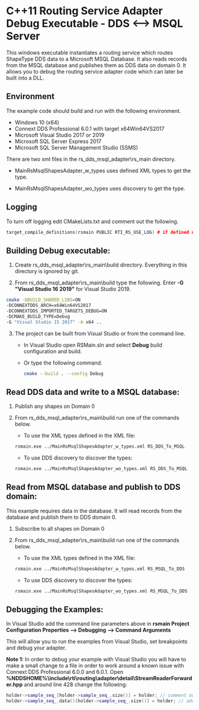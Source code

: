 # C++11 Routing Service Adapter Debug Executable - DDS <--> MSQL Server

This windows executable instantiates a routing service which routes ShapeType
DDS data to a Microsoft MSQL Database. It also reads records from the MSQL
database and publishes them as DDS data on domain 0. It allows you to debug
the routing service adapter code which can later be built into a DLL.

## Environment

The example code should build and run with the following environment.

- Windows 10 (x64)
- Connext DDS Professional 6.0.1 with target x64Win64VS2017
- Microsoft Visual Studio 2017 or 2019
- Microsoft SQL Server Express 2017
- Microsoft SQL Server Management Studio (SSMS)

There are two xml files in the rs_dds_msql_adapter\rs_main directory.

- MainRsMsqlShapesAdapter_w_types uses defined XML types to get the type.

- MainRsMsqlShapesAdapter_wo_types uses discovery to get the type.

## Logging

To turn off logging edit CMakeLists.txt and comment out the following.

```c++
target_compile_definitions(rsmain PUBLIC RTI_RS_USE_LOG) # if defined use logging
```

## Building Debug executable:

1.  Create rs_dds_msql_adapter\rs_main\build directory. Everything in this
    directory is ignored by git.

2.  From rs_dds_msql_adapter\rs_main\build type the following.
    Enter **-G "Visual Studio 16 2019"** for Visual Studio 2019.

```bash
cmake -DBUILD_SHARED_LIBS=ON
-DCONNEXTDDS_ARCH=x64Win64VS2017
-DCONNEXTDDS_IMPORTED_TARGETS_DEBUG=ON
-DCMAKE_BUILD_TYPE=Debug
-G "Visual Studio 15 2017" -A x64 ..
```

3.  The project can be built from Visual Studio or from the command line.
    - In Visual Studio open RSMain.sln and select **Debug** build
        configuration and build.
    - Or type the following command.

        ```bash
        cmake --build . --config Debug
        ```

## Read DDS data and write to a MSQL database:

1.  Publish any shapes on Domain 0

2.  From rs_dds_msql_adapter\rs_main\build run one of the commands below.

    * To use the XML types defined in the XML file:

    ```bash
    rsmain.exe ../MainRsMsqlShapesAdapter_w_types.xml RS_DDS_To_MSQL
    ```

    * To use DDS discovery to discover the types:

    ```bash
    rsmain.exe ../MainRsMsqlShapesAdapter_wo_types.xml RS_DDS_To_MSQL
    ```

## Read from MSQL database and publish to DDS domain:

This example requires data in the database. It will read records from the
database and publish them to DDS domain 0.

1. Subscribe to all shapes on Domain 0

2. From rs_dds_msql_adapter\rs_main\build run one of the commands below.

    * To use the XML types defined in the XML file:

    ```bash
    rsmain.exe ../MainRsMsqlShapesAdapter_w_types.xml RS_MSQL_To_DDS
    ```

    * To use DDS discovery to discover the types:

    ```bash
    rsmain.exe ../MainRsMsqlShapesAdapter_wo_types.xml RS_MSQL_To_DDS
    ```

## Debugging the Examples:

In Visual Studio add the command line parameters above in
**rsmain Project Configuration Properties --> Debugging --> Command Arguments**

This will allow you to run the examples from Visual Studio, set breakpoints
and debug your adapter.

**Note 1:** In order to debug your example with Visual Studio you will have to
make a small change to a file in order to work around a known issue with
Connext DDS Professional 6.0.0 and 6.0.1.
Open **%NDDSHOME%\include\rti\routing\adapter\detail\StreamReaderForwarder.hpp**
and around line 428 change the following:

```c++
holder->sample_seq_[holder->sample_seq_.size()] = holder; // comment out
holder->sample_seq_.data()[holder->sample_seq_.size()] = holder; // add this
```